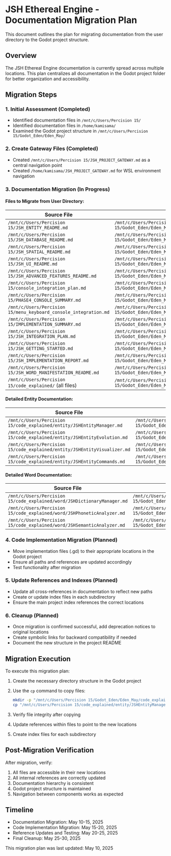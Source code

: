 # JSH Ethereal Engine - Documentation Migration Plan

This document outlines the plan for migrating documentation from the user directory to the Godot project structure.

## Overview

The JSH Ethereal Engine documentation is currently spread across multiple locations. This plan centralizes all documentation in the Godot project folder for better organization and accessibility.

## Migration Steps

### 1. Initial Assessment (Completed)

- Identified documentation files in `/mnt/c/Users/Percision 15/`
- Identified documentation files in `/home/kamisama/`
- Examined the Godot project structure in `/mnt/c/Users/Percision 15/Godot_Eden/Eden_May/`

### 2. Create Gateway Files (Completed)

- Created `/mnt/c/Users/Percision 15/JSH_PROJECT_GATEWAY.md` as a central navigation point
- Created `/home/kamisama/JSH_PROJECT_GATEWAY.md` for WSL environment navigation

### 3. Documentation Migration (In Progress)

#### Files to Migrate from User Directory:

| Source File | Destination | Status |
|-------------|-------------|--------|
| `/mnt/c/Users/Percision 15/JSH_ENTITY_README.md` | `/mnt/c/Users/Percision 15/Godot_Eden/Eden_May/code_explained/entity/` | Pending |
| `/mnt/c/Users/Percision 15/JSH_DATABASE_README.md` | `/mnt/c/Users/Percision 15/Godot_Eden/Eden_May/code_explained/database/` | Pending |
| `/mnt/c/Users/Percision 15/JSH_SPATIAL_README.md` | `/mnt/c/Users/Percision 15/Godot_Eden/Eden_May/code_explained/spatial/` | Pending |
| `/mnt/c/Users/Percision 15/JSH_UI_README.md` | `/mnt/c/Users/Percision 15/Godot_Eden/Eden_May/code_explained/ui/` | Pending |
| `/mnt/c/Users/Percision 15/JSH_ADVANCED_FEATURES_README.md` | `/mnt/c/Users/Percision 15/Godot_Eden/Eden_May/code_explained/core/` | Pending |
| `/mnt/c/Users/Percision 15/console_integration_plan.md` | `/mnt/c/Users/Percision 15/Godot_Eden/Eden_May/code_explained/console/` | Pending |
| `/mnt/c/Users/Percision 15/PHASE4_CONSOLE_SUMMARY.md` | `/mnt/c/Users/Percision 15/Godot_Eden/Eden_May/code_explained/phase_planning/` | Pending |
| `/mnt/c/Users/Percision 15/menu_keyboard_console_integration.md` | `/mnt/c/Users/Percision 15/Godot_Eden/Eden_May/code_explained/ui/` | Pending |
| `/mnt/c/Users/Percision 15/IMPLEMENTATION_SUMMARY.md` | `/mnt/c/Users/Percision 15/Godot_Eden/Eden_May/code_explained/summaries/` | Pending |
| `/mnt/c/Users/Percision 15/JSH_INTEGRATION_PLAN.md` | `/mnt/c/Users/Percision 15/Godot_Eden/Eden_May/code_explained/summaries/integration/` | Pending |
| `/mnt/c/Users/Percision 15/JSH_GETTING_STARTED.md` | `/mnt/c/Users/Percision 15/Godot_Eden/Eden_May/code_explained/summaries/integration/` | Pending |
| `/mnt/c/Users/Percision 15/JSH_IMPLEMENTATION_REPORT.md` | `/mnt/c/Users/Percision 15/Godot_Eden/Eden_May/code_explained/summaries/integration/` | Pending |
| `/mnt/c/Users/Percision 15/JSH_WORD_MANIFESTATION_README.md` | `/mnt/c/Users/Percision 15/Godot_Eden/Eden_May/code_explained/word/` | Pending |
| `/mnt/c/Users/Percision 15/code_explained/` (all files) | `/mnt/c/Users/Percision 15/Godot_Eden/Eden_May/code_explained/` | Pending |

#### Detailed Entity Documentation:

| Source File | Destination | Status |
|-------------|-------------|--------|
| `/mnt/c/Users/Percision 15/code_explained/entity/JSHEntityManager.md` | `/mnt/c/Users/Percision 15/Godot_Eden/Eden_May/code_explained/entity/` | Pending |
| `/mnt/c/Users/Percision 15/code_explained/entity/JSHEntityEvolution.md` | `/mnt/c/Users/Percision 15/Godot_Eden/Eden_May/code_explained/entity/` | Pending |
| `/mnt/c/Users/Percision 15/code_explained/entity/JSHEntityVisualizer.md` | `/mnt/c/Users/Percision 15/Godot_Eden/Eden_May/code_explained/entity/` | Pending |
| `/mnt/c/Users/Percision 15/code_explained/entity/JSHEntityCommands.md` | `/mnt/c/Users/Percision 15/Godot_Eden/Eden_May/code_explained/entity/` | Pending |

#### Detailed Word Documentation:

| Source File | Destination | Status |
|-------------|-------------|--------|
| `/mnt/c/Users/Percision 15/code_explained/word/JSHDictionaryManager.md` | `/mnt/c/Users/Percision 15/Godot_Eden/Eden_May/code_explained/word/` | Pending |
| `/mnt/c/Users/Percision 15/code_explained/word/JSHPhoneticAnalyzer.md` | `/mnt/c/Users/Percision 15/Godot_Eden/Eden_May/code_explained/word/` | Pending |
| `/mnt/c/Users/Percision 15/code_explained/word/JSHSemanticAnalyzer.md` | `/mnt/c/Users/Percision 15/Godot_Eden/Eden_May/code_explained/word/` | Pending |

### 4. Code Implementation Migration (Planned)

- Move implementation files (.gd) to their appropriate locations in the Godot project
- Ensure all paths and references are updated accordingly
- Test functionality after migration

### 5. Update References and Indexes (Planned)

- Update all cross-references in documentation to reflect new paths
- Create or update index files in each subdirectory
- Ensure the main project index references the correct locations

### 6. Cleanup (Planned)

- Once migration is confirmed successful, add deprecation notices to original locations
- Create symbolic links for backward compatibility if needed
- Document the new structure in the project README

## Migration Execution

To execute this migration plan:

1. Create the necessary directory structure in the Godot project
2. Use the `cp` command to copy files:
   ```bash
   mkdir -p "/mnt/c/Users/Percision 15/Godot_Eden/Eden_May/code_explained/entity/"
   cp "/mnt/c/Users/Percision 15/code_explained/entity/JSHEntityManager.md" "/mnt/c/Users/Percision 15/Godot_Eden/Eden_May/code_explained/entity/"
   ```

3. Verify file integrity after copying
4. Update references within files to point to the new locations
5. Create index files for each subdirectory

## Post-Migration Verification

After migration, verify:

1. All files are accessible in their new locations
2. All internal references are correctly updated
3. Documentation hierarchy is consistent
4. Godot project structure is maintained
5. Navigation between components works as expected

## Timeline

- Documentation Migration: May 10-15, 2025
- Code Implementation Migration: May 15-20, 2025
- Reference Updates and Testing: May 20-25, 2025
- Final Cleanup: May 25-30, 2025

This migration plan was last updated: May 10, 2025